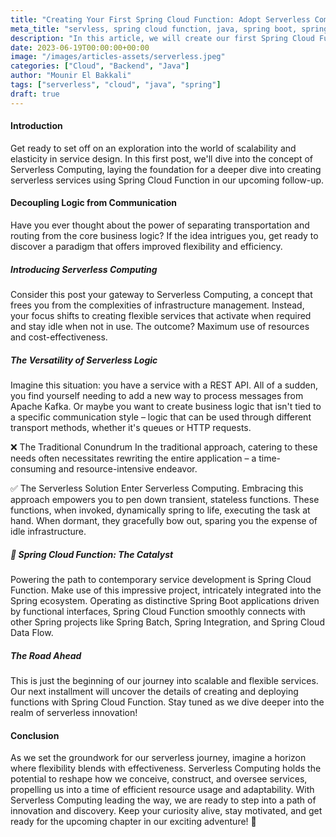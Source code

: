 ```yaml
---
title: "Creating Your First Spring Cloud Function: Adopt Serverless Computing [Part 1]"
meta_title: "servless, spring cloud function, java, spring boot, spring cloud"
description: "In this article, we will create our first Spring Cloud Function and deploy it to AWS Lambda."
date: 2023-06-19T00:00:00+00:00
image: "/images/articles-assets/serverless.jpeg"
categories: ["Cloud", "Backend", "Java"]
author: "Mounir El Bakkali"
tags: ["serverless", "cloud", "java", "spring"]
draft: true
---
```


#### Introduction 
Get ready to set off on an exploration into the world of scalability and elasticity in service design. In this first post, we'll dive into the concept of Serverless Computing, laying the foundation for a deeper dive into creating serverless services using Spring Cloud Function in our upcoming follow-up.


#### Decoupling Logic from Communication
Have you ever thought about the power of separating transportation and routing from the core business logic? If the idea intrigues you, get ready to discover a paradigm that offers improved flexibility and efficiency.
#####  Introducing Serverless Computing
Consider this post your gateway to Serverless Computing, a concept that frees you from the complexities of infrastructure management. Instead, your focus shifts to creating flexible services that activate when required and stay idle when not in use. The outcome? Maximum use of resources and cost-effectiveness.
#####  The Versatility of Serverless Logic
Imagine this situation: you have a service with a REST API. All of a sudden, you find yourself needing to add a new way to process messages from Apache Kafka. Or maybe you want to create business logic that isn't tied to a specific communication style – logic that can be used through different transport methods, whether it's queues or HTTP requests.

❌ The Traditional Conundrum
In the traditional approach, catering to these needs often necessitates rewriting the entire application – a time-consuming and resource-intensive endeavor.

✅ The Serverless Solution
Enter Serverless Computing. Embracing this approach empowers you to pen down transient, stateless functions. These functions, when invoked, dynamically spring to life, executing the task at hand. When dormant, they gracefully bow out, sparing you the expense of idle infrastructure.

##### 🌱 Spring Cloud Function: The Catalyst
Powering the path to contemporary service development is Spring Cloud Function. Make use of this impressive project, intricately integrated into the Spring ecosystem. Operating as distinctive Spring Boot applications driven by functional interfaces, Spring Cloud Function smoothly connects with other Spring projects like Spring Batch, Spring Integration, and Spring Cloud Data Flow.

##### The Road Ahead
This is just the beginning of our journey into scalable and flexible services. Our next installment will uncover the details of creating and deploying functions with Spring Cloud Function. Stay tuned as we dive deeper into the realm of serverless innovation!
#### Conclusion

As we set the groundwork for our serverless journey, imagine a horizon where flexibility blends with effectiveness. Serverless Computing holds the potential to reshape how we conceive, construct, and oversee services, propelling us into a time of efficient resource usage and adaptability. With Serverless Computing leading the way, we are ready to step into a path of innovation and discovery. Keep your curiosity alive, stay motivated, and get ready for the upcoming chapter in our exciting adventure! 🚀
